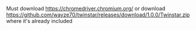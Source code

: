 Must download https://chromedriver.chromium.org/ 
or download https://github.com/wayze70/twinstar/releases/download/1.0.0/Twinstar.zip where it's already included
